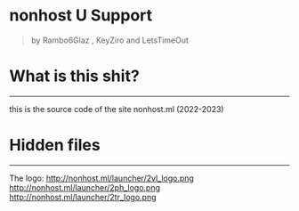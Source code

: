 # nonhost U Support
> by Rambo6Glaz , KeyZiro and LetsTimeOut

# What is this shit?
__________________________________________________________
this is the source code of the site nonhost.ml (2022-2023)
# Hidden files
__________________________________________________________
The logo:
http://nonhost.ml/launcher/2vl_logo.png
http://nonhost.ml/launcher/2ph_logo.png
http://nonhost.ml/launcher/2tr_logo.png
